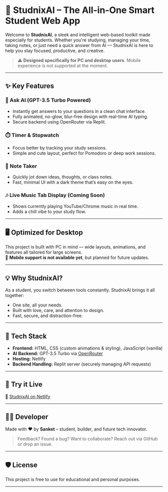 # 📘 StudnixAI – The All-in-One Smart Student Web App

Welcome to **StudnixAI**, a sleek and intelligent web-based toolkit made especially for students. Whether you're studying, managing your time, taking notes, or just need a quick answer from AI — StudnixAI is here to help you stay focused, productive, and creative.

> ⚠️ **Designed specifically for PC and desktop users**. Mobile experience is not supported at the moment.

---

## ✨ Key Features

### 🤖 Ask AI (GPT-3.5 Turbo Powered)
- Instantly get answers to your questions in a clean chat interface.
- Fully animated, no-glow, blur-free design with real-time AI typing.
- Secure backend using OpenRouter via Replit.

### ⏱️ Timer & Stopwatch
- Focus better by tracking your study sessions.
- Simple and cute layout, perfect for Pomodoro or deep work sessions.

### 📝 Note Taker
- Quickly jot down ideas, thoughts, or class notes.
- Fast, minimal UI with a dark theme that’s easy on the eyes.

### 🎶 Live Music Tab Display (Coming Soon)
- Shows currently playing YouTube/Chrome music in real time.
- Adds a chill vibe to your study flow.

---

## 🖥️ Optimized for Desktop

This project is built with PC in mind — wide layouts, animations, and features all tailored for large screens.  
📱 **Mobile support is not available yet**, but planned for future updates.

---

## 💡 Why StudnixAI?

As a student, you switch between tools constantly. StudnixAI brings it all together:
- One site, all your needs.
- Built with love, care, and attention to design.
- Fast, secure, and distraction-free.

---

## 🔧 Tech Stack

- **Frontend:** HTML, CSS (custom animations & styling), JavaScript (vanilla)
- **AI Backend:** GPT-3.5 Turbo via [OpenRouter](https://openrouter.ai)
- **Hosting:** Netlify
- **Backend Handling:** Replit server (securely managing API requests)

---

## 🚀 Try it Live

🔗 [StudnixAI on Netlify](https://regal-raindrop-7fdaff.netlify.app/)

---

## 🙋‍♂️ Developer

Made with ❤️ by **Sanket** – student, builder, and future tech innovator.

> Feedback? Found a bug? Want to collaborate? Reach out via GitHub or drop an issue.

---

## 🛡️ License

This project is free to use for educational and personal purposes.

---

